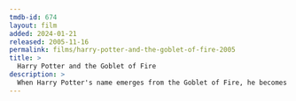 ```yaml
---
tmdb-id: 674
layout: film
added: 2024-01-21
released: 2005-11-16
permalink: films/harry-potter-and-the-goblet-of-fire-2005
title: >
  Harry Potter and the Goblet of Fire
description: >
  When Harry Potter's name emerges from the Goblet of Fire, he becomes a competitor in a grueling battle for glory among three wizarding schools—the Triwizard Tournament. But since Harry never submitted his name for the Tournament, who did? Now Harry must confront a deadly dragon, fierce water demons and an enchanted maze only to find himself in the cruel grasp of He Who Must Not Be Named.
---
```

